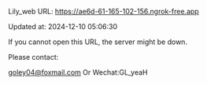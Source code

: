 Lily_web URL: https://ae6d-61-165-102-156.ngrok-free.app

Updated at: 2024-12-10 05:06:30

If you cannot open this URL, the server might be down.

Please contact: 

goley04@foxmail.com Or Wechat:GL_yeaH